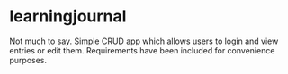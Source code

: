 # learningjournal

Not much to say.  Simple CRUD app which allows users to login and view entries or edit them.
Requirements have been included for convenience purposes.
